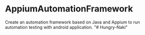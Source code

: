 # AppiumAutomationFramework
Create an automation framework based on Java and Appium to run automation testing with android application.
"# Hungry-Naki" 
